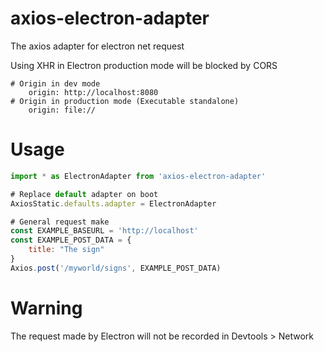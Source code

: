 # axios-electron-adapter
The axios adapter for electron net request

Using XHR in Electron production mode will be blocked by CORS
~~~
# Origin in dev mode
    origin: http://localhost:8080
# Origin in production mode (Executable standalone)
    origin: file://
~~~

# Usage
~~~ javascript
import * as ElectronAdapter from 'axios-electron-adapter'

# Replace default adapter on boot
AxiosStatic.defaults.adapter = ElectronAdapter

# General request make
const EXAMPLE_BASEURL = 'http://localhost'
const EXAMPLE_POST_DATA = {
    title: "The sign"
}
Axios.post('/myworld/signs', EXAMPLE_POST_DATA)
~~~

# Warning
The request made by Electron will not be recorded in Devtools > Network
